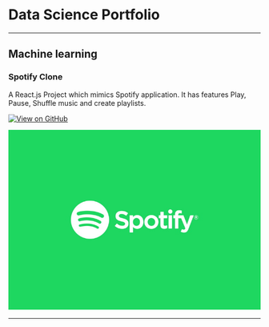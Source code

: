 # Data Science Portfolio
---
## Machine learning

### Spotify Clone

A React.js Project which mimics Spotify application. It has features Play, Pause, Shuffle music and create playlists.

[![View on GitHub](https://img.shields.io/badge/GitHub-View_on_GitHub-blue?logo=GitHub)](https://github.com/Aakarsh-goel/Spotify-Clone)

<center><img src="assets/img/spotify.png"/></center>

---




